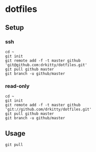 dotfiles
========

## Setup

### ssh

	cd ~
	git init
	git remote add -f -t master github 'git@github.com:drkitty/dotfiles.git'
	git pull github master
	git branch -u github/master

### read-only

	cd ~
	git init
	git remote add -f -t master github 'git://github.com/drkitty/dotfiles.git'
	git pull github master
	git branch -u github/master

## Usage

	git pull
